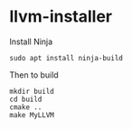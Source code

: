 # llvm-installer
Install Ninja
```shell
sudo apt install ninja-build
```
Then to build
```shell
mkdir build
cd build
cmake ..
make MyLLVM
```
